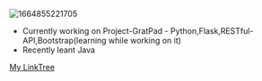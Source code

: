 ![1664855221705](https://user-images.githubusercontent.com/79747007/197045260-b83bb8f4-d995-4d40-b650-f6c1e54a3d2b.jpg)

- Currently working on Project-GratPad - Python,Flask,RESTful-API,Bootstrap(learning while working on it) <br>
- Recently leant Java 

[My LinkTree](https://linktr.ee/saadbhaldar1212)






